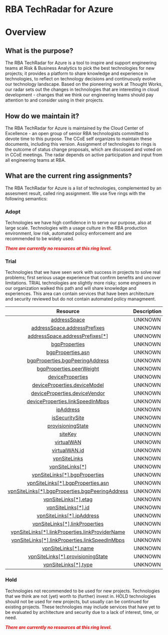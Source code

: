 
RBA TechRadar for Azure
=======================

# Overview

## What is the purpose?


The RBA TechRadar for Azure is a tool to inspire and support engineering teams at Risk & Business Analytics to pick the best technologies for new projects; it provides a platform to share knowledge and experience in technologies, to reflect on technology decisions and continuously evolve our technology landscape.  Based on the pioneering work at Thought Works, our radar sets out the changes in technologies that are interesting in cloud development - changes that we think our engineering teams should pay attention to and consider using in their projects.
## How do we maintain it?


The RBA TechRadar for Azure is maintained by the Cloud Center of Excellence - an open group of senior RBA technologists committed to devote time to this purpose.  The CCoE self organizes to maintain these documents, including this version.  Assignment of technologies to rings is the outcome of status change proposals, which are discussed and voted on in CCoE meetings.  The radar depends on active participation and input from all engineering teams at RBA.
## What are the current ring assignments?


The RBA TechRadar for Azure is a list of technologies, complemented by an assesment result, called ring assignment.  We use five rings with the following semantics:
### Adopt


Technologies we have high confidence in to serve our purpose, also at large scale.  Technologies with a usage culture in the RBA production environment, low risk, automated policy enforcement and are recommended to be widely used.  
  
***<font color="red"> There are currently no resources at this ring level. </font>***
### Trial


Technologies that we have seen work with success in projects to solve real problems;  first serious usage experience that confirm benefits and uncover limitations.  TRIAL technologies are slightly more risky; some engineers in our organization walked this path and will share knowledge and experiences.  This area can contain services that have been architecture and security reviewed but do not contain automated policy managmeent.  

|Resource|Description|Path|Status|
| :---: | :---: | :---: | :---: |
|[addressSpace](https://github.com/openrba/python-azure-techradar/Microsoft.Network/vpnSites/addressSpace/README.md)|UNKNOWN|Microsoft.Network/vpnSites/addressSpace|TRIAL|
|[addressSpace.addressPrefixes](https://github.com/openrba/python-azure-techradar/Microsoft.Network/vpnSites/addressSpace.addressPrefixes/README.md)|UNKNOWN|Microsoft.Network/vpnSites/addressSpace.addressPrefixes|TRIAL|
|[addressSpace.addressPrefixes[*]](https://github.com/openrba/python-azure-techradar/Microsoft.Network/vpnSites/addressSpace.addressPrefixes[*]/README.md)|UNKNOWN|Microsoft.Network/vpnSites/addressSpace.addressPrefixes[*]|TRIAL|
|[bgpProperties](https://github.com/openrba/python-azure-techradar/Microsoft.Network/vpnSites/bgpProperties/README.md)|UNKNOWN|Microsoft.Network/vpnSites/bgpProperties|TRIAL|
|[bgpProperties.asn](https://github.com/openrba/python-azure-techradar/Microsoft.Network/vpnSites/bgpProperties.asn/README.md)|UNKNOWN|Microsoft.Network/vpnSites/bgpProperties.asn|TRIAL|
|[bgpProperties.bgpPeeringAddress](https://github.com/openrba/python-azure-techradar/Microsoft.Network/vpnSites/bgpProperties.bgpPeeringAddress/README.md)|UNKNOWN|Microsoft.Network/vpnSites/bgpProperties.bgpPeeringAddress|TRIAL|
|[bgpProperties.peerWeight](https://github.com/openrba/python-azure-techradar/Microsoft.Network/vpnSites/bgpProperties.peerWeight/README.md)|UNKNOWN|Microsoft.Network/vpnSites/bgpProperties.peerWeight|TRIAL|
|[deviceProperties](https://github.com/openrba/python-azure-techradar/Microsoft.Network/vpnSites/deviceProperties/README.md)|UNKNOWN|Microsoft.Network/vpnSites/deviceProperties|TRIAL|
|[deviceProperties.deviceModel](https://github.com/openrba/python-azure-techradar/Microsoft.Network/vpnSites/deviceProperties.deviceModel/README.md)|UNKNOWN|Microsoft.Network/vpnSites/deviceProperties.deviceModel|TRIAL|
|[deviceProperties.deviceVendor](https://github.com/openrba/python-azure-techradar/Microsoft.Network/vpnSites/deviceProperties.deviceVendor/README.md)|UNKNOWN|Microsoft.Network/vpnSites/deviceProperties.deviceVendor|TRIAL|
|[deviceProperties.linkSpeedInMbps](https://github.com/openrba/python-azure-techradar/Microsoft.Network/vpnSites/deviceProperties.linkSpeedInMbps/README.md)|UNKNOWN|Microsoft.Network/vpnSites/deviceProperties.linkSpeedInMbps|TRIAL|
|[ipAddress](https://github.com/openrba/python-azure-techradar/Microsoft.Network/vpnSites/ipAddress/README.md)|UNKNOWN|Microsoft.Network/vpnSites/ipAddress|TRIAL|
|[isSecuritySite](https://github.com/openrba/python-azure-techradar/Microsoft.Network/vpnSites/isSecuritySite/README.md)|UNKNOWN|Microsoft.Network/vpnSites/isSecuritySite|TRIAL|
|[provisioningState](https://github.com/openrba/python-azure-techradar/Microsoft.Network/vpnSites/provisioningState/README.md)|UNKNOWN|Microsoft.Network/vpnSites/provisioningState|TRIAL|
|[siteKey](https://github.com/openrba/python-azure-techradar/Microsoft.Network/vpnSites/siteKey/README.md)|UNKNOWN|Microsoft.Network/vpnSites/siteKey|TRIAL|
|[virtualWAN](https://github.com/openrba/python-azure-techradar/Microsoft.Network/vpnSites/virtualWAN/README.md)|UNKNOWN|Microsoft.Network/vpnSites/virtualWAN|TRIAL|
|[virtualWAN.id](https://github.com/openrba/python-azure-techradar/Microsoft.Network/vpnSites/virtualWAN.id/README.md)|UNKNOWN|Microsoft.Network/vpnSites/virtualWAN.id|TRIAL|
|[vpnSiteLinks](https://github.com/openrba/python-azure-techradar/Microsoft.Network/vpnSites/vpnSiteLinks/README.md)|UNKNOWN|Microsoft.Network/vpnSites/vpnSiteLinks|TRIAL|
|[vpnSiteLinks[*]](https://github.com/openrba/python-azure-techradar/Microsoft.Network/vpnSites/vpnSiteLinks[*]/README.md)|UNKNOWN|Microsoft.Network/vpnSites/vpnSiteLinks[*]|TRIAL|
|[vpnSiteLinks[*].bgpProperties](https://github.com/openrba/python-azure-techradar/Microsoft.Network/vpnSites/vpnSiteLinks[*].bgpProperties/README.md)|UNKNOWN|Microsoft.Network/vpnSites/vpnSiteLinks[*].bgpProperties|TRIAL|
|[vpnSiteLinks[*].bgpProperties.asn](https://github.com/openrba/python-azure-techradar/Microsoft.Network/vpnSites/vpnSiteLinks[*].bgpProperties.asn/README.md)|UNKNOWN|Microsoft.Network/vpnSites/vpnSiteLinks[*].bgpProperties.asn|TRIAL|
|[vpnSiteLinks[*].bgpProperties.bgpPeeringAddress](https://github.com/openrba/python-azure-techradar/Microsoft.Network/vpnSites/vpnSiteLinks[*].bgpProperties.bgpPeeringAddress/README.md)|UNKNOWN|Microsoft.Network/vpnSites/vpnSiteLinks[*].bgpProperties.bgpPeeringAddress|TRIAL|
|[vpnSiteLinks[*].etag](https://github.com/openrba/python-azure-techradar/Microsoft.Network/vpnSites/vpnSiteLinks[*].etag/README.md)|UNKNOWN|Microsoft.Network/vpnSites/vpnSiteLinks[*].etag|TRIAL|
|[vpnSiteLinks[*].id](https://github.com/openrba/python-azure-techradar/Microsoft.Network/vpnSites/vpnSiteLinks[*].id/README.md)|UNKNOWN|Microsoft.Network/vpnSites/vpnSiteLinks[*].id|TRIAL|
|[vpnSiteLinks[*].ipAddress](https://github.com/openrba/python-azure-techradar/Microsoft.Network/vpnSites/vpnSiteLinks[*].ipAddress/README.md)|UNKNOWN|Microsoft.Network/vpnSites/vpnSiteLinks[*].ipAddress|TRIAL|
|[vpnSiteLinks[*].linkProperties](https://github.com/openrba/python-azure-techradar/Microsoft.Network/vpnSites/vpnSiteLinks[*].linkProperties/README.md)|UNKNOWN|Microsoft.Network/vpnSites/vpnSiteLinks[*].linkProperties|TRIAL|
|[vpnSiteLinks[*].linkProperties.linkProviderName](https://github.com/openrba/python-azure-techradar/Microsoft.Network/vpnSites/vpnSiteLinks[*].linkProperties.linkProviderName/README.md)|UNKNOWN|Microsoft.Network/vpnSites/vpnSiteLinks[*].linkProperties.linkProviderName|TRIAL|
|[vpnSiteLinks[*].linkProperties.linkSpeedInMbps](https://github.com/openrba/python-azure-techradar/Microsoft.Network/vpnSites/vpnSiteLinks[*].linkProperties.linkSpeedInMbps/README.md)|UNKNOWN|Microsoft.Network/vpnSites/vpnSiteLinks[*].linkProperties.linkSpeedInMbps|TRIAL|
|[vpnSiteLinks[*].name](https://github.com/openrba/python-azure-techradar/Microsoft.Network/vpnSites/vpnSiteLinks[*].name/README.md)|UNKNOWN|Microsoft.Network/vpnSites/vpnSiteLinks[*].name|TRIAL|
|[vpnSiteLinks[*].provisioningState](https://github.com/openrba/python-azure-techradar/Microsoft.Network/vpnSites/vpnSiteLinks[*].provisioningState/README.md)|UNKNOWN|Microsoft.Network/vpnSites/vpnSiteLinks[*].provisioningState|TRIAL|
|[vpnSiteLinks[*].type](https://github.com/openrba/python-azure-techradar/Microsoft.Network/vpnSites/vpnSiteLinks[*].type/README.md)|UNKNOWN|Microsoft.Network/vpnSites/vpnSiteLinks[*].type|TRIAL|

### Hold


Technologies not recommended to be used for new projects. Technologies that we think are not (yet) worth to (further) invest in.  HOLD technologies should not be used for new projects, but usually can be continued for existing projects.  These technologies may include services that have yet to be evaluated by architecture and security due to a lack of interest, time, or need.  
  
***<font color="red"> There are currently no resources at this ring level. </font>***